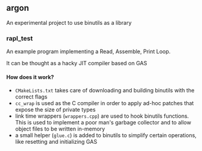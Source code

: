 ## argon
An experimental project to use binutils as a library

### rapl_test
An example program implementing a Read, Assemble, Print Loop.
 
It can be thought as a hacky JIT compiler based on GAS

#### How does it work?

- `CMakeLists.txt` takes care of downloading and building binutils with the correct flags
- `cc_wrap` is used as the C compiler in order to apply ad-hoc patches that expose the size of private types
- link time wrappers (`wrappers.cpp`) are used to hook binutils functions. This is used to implement a poor man's garbage collector and to allow object files to be written in-memory
- a small helper (`glue.c`) is added to binutils to simplify certain operations, like resetting and initializing GAS